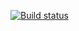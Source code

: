 [![Build status](https://ci.appveyor.com/api/projects/status/5km3l1uh8vyefrfu?svg=true)](https://ci.appveyor.com/project/IlyaZakharovQA/patterns-test-mode)
